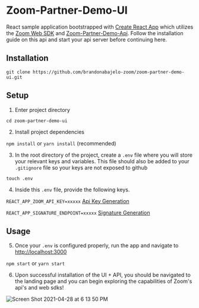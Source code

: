 # Zoom-Partner-Demo-UI

React sample application bootstrapped with [Create React App](https://github.com/facebook/create-react-app) which utilizes the [Zoom Web SDK](https://marketplace.zoom.us/docs/sdk/native-sdks/web) and [Zoom-Partner-Demo-Api](https://github.com/brandonabajelo-zoom/zoom-partner-demo-api). Follow the installation guide on this api and start your api server before continuing here.

## Installation

`git clone https://github.com/brandonabajelo-zoom/zoom-partner-demo-ui.git`


## Setup

1. Enter project directory

`cd zoom-partner-demo-ui`

2. Install project dependencies

`npm install` or `yarn install` (recommended)

3.  In the root directory of the project, create a `.env` file where you will store your relevant keys and variables. This file should also be added to your `.gitignore` file so your keys are not exposed to github

`touch .env`

4. Inside this `.env` file, provide the following keys.

`REACT_APP_ZOOM_API_KEY=xxxxx` [Api Key Generation](https://marketplace.zoom.us/develop/create)

`REACT_APP_SIGNATURE_ENDPOINT=xxxxx` [Signature Generation](https://github.com/zoom/websdk-sample-signature-node.js)

## Usage

5. Once your `.env` is configured properly, run the app and navigate to [http://localhost:3000](http://localhost:3000)

`npm start` or `yarn start`

6. Upon successful installation of the UI + API, you should be navigated to the landing page and you can begin exploring the capabilities of Zoom's api's and web sdks!

![Screen Shot 2021-04-28 at 6 13 50 PM](https://user-images.githubusercontent.com/81645097/116490939-88713200-a84d-11eb-9f44-800964433763.png)

